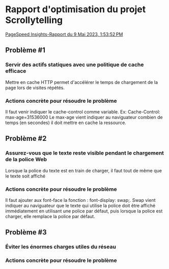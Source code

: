 # Rapport d'optimisation du projet Scrollytelling

[PageSpeed Insights-Rapport du 9 Mai 2023, 1:53:52 PM](https://pagespeed.web.dev/analysis/https-alexisbolduc1-github-io-Alexis_Bolduc-scrollytelling/9zvemma2ry?form_factor=desktop)

## Problème #1
### Servir des actifs statiques avec une politique de cache efficace
Mettre en cache HTTP permet d'accélérer le temps de chargement de la page lors de visites répétés.
### Actions concrète pour résoudre le problème
Il faut venir indiquer le cache-control comme variable.
Ex: Cache-Control: max-age=31536000
Le max-age vient indiquer au naviguateur combien de temps (en secondes) il doit mettre en cache la ressource.

## Problème #2
### Assurez-vous que le texte reste visible pendant le chargement de la police Web
Lorsque la police du texte est en train de charger, il faut tout de même que le texte soit affiché
### Actions concrète pour résoudre le problème
Il faut ajouter aux font-face la fonction : font-display: swap;. 
Swap vient indiquer au naviguateur que le texte qui utilise la police doit être affiché immédiatement en utilisant une police par défaut, puis lorsque la police est charger, elle remplace la police par défaut.

## Problème #3
### Éviter les énormes charges utiles du réseau
### Actions concrète pour résoudre le problème
